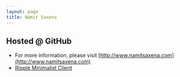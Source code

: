```yaml
---
layout: page
title: Namit Saxena
---
```


## Hosted @ GitHub

* For more information, please visit [http://www.namitsaxena.com](http://www.namitsaxena.com)
* [Ripple Minimalist Client](ripple.html)
